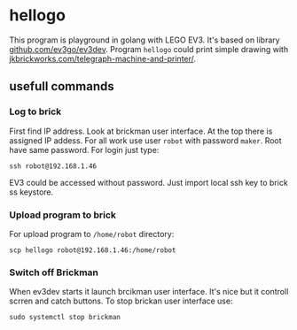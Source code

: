 # hellogo
This program is playground in golang with LEGO EV3. It's based on library [github.com/ev3go/ev3dev][2]. Program `hellogo` could print simple drawing with [jkbrickworks.com/telegraph-machine-and-printer/][1]. 

## usefull commands

### Log to brick

First find IP address. Look at brickman user interface. At the top there is assigned IP addess. For all work use user `robot` with password `maker`. Root have same password. For login just type:

```
ssh robot@192.168.1.46
```

EV3 could be accessed without password. Just import local ssh key to brick ss keystore.

### Upload program to brick

For upload program to `/home/robot` directory:

```
scp hellogo robot@192.168.1.46:/home/robot
```


### Switch off Brickman

When ev3dev starts it launch brcikman user interface. It's nice but it controll scrren and catch buttons. To stop brickan user interface use:
```
sudo systemctl stop brickman
```

[1]: https://jkbrickworks.com/telegraph-machine-and-printer/ "printer building instruction"
[2]: https://github.com/ev3go/ev3dev "https://github.com/ev3go/ev3dev"